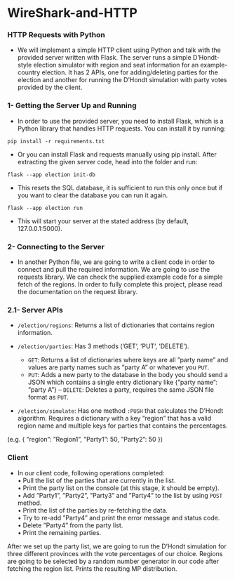 # WireShark-and-HTTP

###  HTTP Requests with Python

* We will implement a simple HTTP client using Python and
talk with the provided server written with Flask. The server runs a simple D’Hondt-style
election simulator with region and seat information for an example-country election. It has
2 APIs, one for adding/deleting parties for the election and another for running the D’Hondt
simulation with party votes provided by the client.

### 1- Getting the Server Up and Running

* In order to use the provided server, you need to install Flask, which is a Python library that
handles HTTP requests. You can install it by running:

```pip install -r requirements.txt```

* Or you can install Flask and requests manually using pip install.
After extracting the given server code, head into the folder and run:

```flask --app election init-db```

* This resets the SQL database, it is sufficient to run this only once but if you want to
clear the database you can run it again.

```flask --app election run```

* This will start your server at the stated address (by default, 127.0.0.1:5000).

### 2- Connecting to the Server

* In another Python file, we are going to write a client code in order to connect and pull the
required information. We are going to use the requests library. We can check the supplied
example code for a simple fetch of the regions. In order to fully complete this project,
please read the documentation on the request library.

### 2.1- Server APIs

* ```/election/regions```: Returns a list of dictionaries that contains region information.
* ```/election/parties```: Has 3 methods (’GET’, ’PUT’, ’DELETE’).

  - ```GET```: Returns a list of dictionaries where keys are all ”party name” and values
are party names such as ”party A” or whatever you ```PUT```.
  - ```PUT```: Adds a new party to the database in the body you should send a JSON
which contains a single entry dictionary like {”party name”: ”party A”}
  – ```DELETE```: Deletes a party, requires the same JSON file format as ```PUT```.

* ```/election/simulate```: Has one method ```:PUSH``` that calculates the D’Hondt algorithm.
Requires a dictionary with a key ”region” that has a valid region name and multiple
keys for parties that contains the percentages.

(e.g. { ”region”: ”Region1”, ”Party1”: 50, ”Party2”: 50 })

### Client

* In our client code, following operations completed:  
  • Pull the list of the parties that are currently in the list.  
  • Print the party list on the console (at this stage, it should be empty).      
  • Add ”Party1”, ”Party2”, ”Party3” and ”Party4” to the list by using ```POST``` method.  
  • Print the list of the parties by re-fetching the data.  
  • Try to re-add ”Party4” and print the error message and status code.  
  • Delete ”Party4” from the party list.  
  • Print the remaining parties.
  
After we set up the party list, we are going to run the D’Hondt simulation for three
different provinces with the vote percentages of our choice. Regions are going to be selected
by a random number generator in our code after fetching the region list. Prints the resulting
MP distribution.












